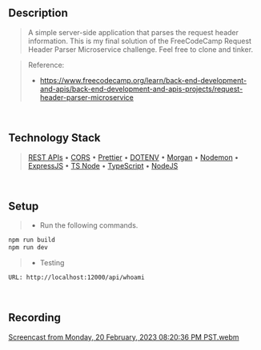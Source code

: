 ## Description

> A simple server-side application that parses the request header information. This is my final solution of the FreeCodeCamp Request Header Parser Microservice challenge. Feel free to clone and tinker.

> Reference:
>
> - https://www.freecodecamp.org/learn/back-end-development-and-apis/back-end-development-and-apis-projects/request-header-parser-microservice

<br />

## Technology Stack

> [REST APIs](https://restfulapi.net/) • [CORS](https://www.npmjs.com/package/cors) • [Prettier](https://www.npmjs.com/package/prettier) • [DOTENV](https://www.npmjs.com/package/dotenv) • [Morgan](https://www.npmjs.com/package/morgan) • [Nodemon](https://www.npmjs.com/package/nodemon) • [ExpressJS](https://www.npmjs.com/package/express) • [TS Node](https://www.npmjs.com/package/ts-node) • [TypeScript](https://www.npmjs.com/package/ts-node) • [NodeJS](https://nodejs.org/docs/latest-v16.x/api/)

<br />

## Setup

> - Run the following commands.

```bash
npm run build
npm run dev
```

> - Testing

```bash
URL: http://localhost:12000/api/whoami
```

<br />

## Recording
[Screencast from Monday, 20 February, 2023 08:20:36 PM PST.webm](https://user-images.githubusercontent.com/69438999/220105904-61e7c4bf-a8c6-472e-b7e2-8d56cea4e9cc.webm)
